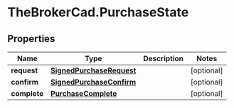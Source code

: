 # TheBrokerCad.PurchaseState

## Properties
Name | Type | Description | Notes
------------ | ------------- | ------------- | -------------
**request** | [**SignedPurchaseRequest**](SignedPurchaseRequest.md) |  | [optional] 
**confirm** | [**SignedPurchaseConfirm**](SignedPurchaseConfirm.md) |  | [optional] 
**complete** | [**PurchaseComplete**](PurchaseComplete.md) |  | [optional] 


